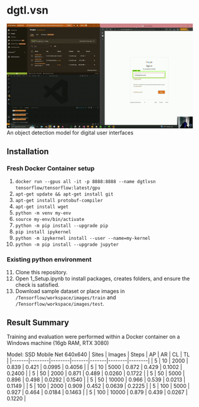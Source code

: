 # dgtl.vsn
![movingwin](/Resources/GIFs/RecordingDetectorExampleGIF.gif)
An object detection model for digital user interfaces

## Installation

### Fresh Docker Container setup
1. `docker run --gpus all -it -p 8888:8888 --name dgtlvsn tensorflow/tensorflow:latest/gpu`
2. `apt-get update && apt-get install git`
3. `apt-get install protobuf-compiler`
4. `apt-get install wget`
5. `python -m venv my-env`
6. `source my-env/bin/activate`
7. `python -m pip install --upgrade pip`
8. `pip install ipykernel`
9. `python -m ipykernel install --user --name=my-kernel`
10. `python -m pip install --upgrade jupyter`

### Existing python environment
11. Clone this repository.
12. Open 1_Setup.ipynb to install packages, creates folders, and ensure the check is satisfied.
13. Download sample dataset or place images in `/Tensorflow/workspace/images/train` and `/Tensorflow/workspace/images/test`.

## Result Summary
Training and evaluation were performed within a Docker container on a Windows machine (16gb RAM, RTX 3080)

Model: SSD Mobile Net 640x640
| Sites | Images | Steps  | AP    | AR    | CL     | TL     |
|-------|--------|--------|-------|-------|--------|--------|
| 5     | 10     | 2000   | 0.839 | 0.421 | 0.0995 | 0.4056 |
| 5     | 10     | 5000   | 0.872 | 0.429 | 0.1002 | 0.2400 |
| 5     | 50     | 2000   | 0.871 | 0.489 | 0.0260 | 0.1722 |
| 5     | 50     | 5000   | 0.896 | 0.498 | 0.0292 | 0.1540 |
| 5     | 50     | 10000  | 0.966 | 0.539 | 0.0213 | 0.1149 |
| 5     | 100    | 2000   | 0.909 | 0.452 | 0.0639 | 0.2225 |
| 5     | 100    | 5000   | 0.927 | 0.464 | 0.0184 | 0.1463 |
| 5     | 100    | 10000  | 0.879 | 0.439 | 0.0267 | 0.1220 |